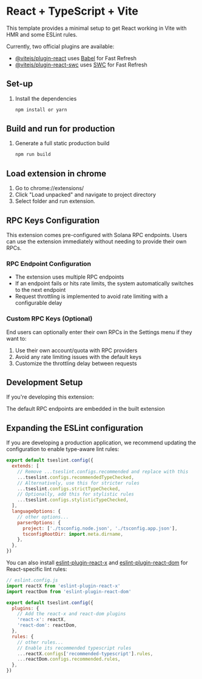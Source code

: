 # React + TypeScript + Vite

This template provides a minimal setup to get React working in Vite with HMR and some ESLint rules.

Currently, two official plugins are available:

- [@vitejs/plugin-react](https://github.com/vitejs/vite-plugin-react/blob/main/packages/plugin-react) uses [Babel](https://babeljs.io/) for Fast Refresh
- [@vitejs/plugin-react-swc](https://github.com/vitejs/vite-plugin-react/blob/main/packages/plugin-react-swc) uses [SWC](https://swc.rs/) for Fast Refresh

## Set-up

1. Install the dependencies

   ```sh
   npm install or yarn
   ```

## Build and run for production

1. Generate a full static production build

   ```sh
   npm run build
   ```
## Load extension in chrome

1. Go to chrome://extensions/
2. Click "Load unpacked" and navigate to project directory
3. Select folder and run extension.

## RPC Keys Configuration

This extension comes pre-configured with  Solana RPC endpoints. Users can use the extension immediately without needing to provide their own RPCs.

### RPC Endpoint Configuration

- The extension uses multiple RPC endpoints 
- If an endpoint fails or hits rate limits, the system automatically switches to the next endpoint
- Request throttling is implemented to avoid rate limiting with a configurable delay

### Custom RPC Keys (Optional)

End users can optionally enter their own RPCs in the Settings menu if they want to:

1. Use their own account/quota with RPC providers
2. Avoid any rate limiting issues with the default keys
3. Customize the throttling delay between requests

## Development Setup

If you're developing this extension:

The default RPC endpoints are embedded in the built extension


## Expanding the ESLint configuration

If you are developing a production application, we recommend updating the configuration to enable type-aware lint rules:

```js
export default tseslint.config({
  extends: [
    // Remove ...tseslint.configs.recommended and replace with this
    ...tseslint.configs.recommendedTypeChecked,
    // Alternatively, use this for stricter rules
    ...tseslint.configs.strictTypeChecked,
    // Optionally, add this for stylistic rules
    ...tseslint.configs.stylisticTypeChecked,
  ],
  languageOptions: {
    // other options...
    parserOptions: {
      project: ['./tsconfig.node.json', './tsconfig.app.json'],
      tsconfigRootDir: import.meta.dirname,
    },
  },
})
```

You can also install [eslint-plugin-react-x](https://github.com/Rel1cx/eslint-react/tree/main/packages/plugins/eslint-plugin-react-x) and [eslint-plugin-react-dom](https://github.com/Rel1cx/eslint-react/tree/main/packages/plugins/eslint-plugin-react-dom) for React-specific lint rules:

```js
// eslint.config.js
import reactX from 'eslint-plugin-react-x'
import reactDom from 'eslint-plugin-react-dom'

export default tseslint.config({
  plugins: {
    // Add the react-x and react-dom plugins
    'react-x': reactX,
    'react-dom': reactDom,
  },
  rules: {
    // other rules...
    // Enable its recommended typescript rules
    ...reactX.configs['recommended-typescript'].rules,
    ...reactDom.configs.recommended.rules,
  },
})
```
